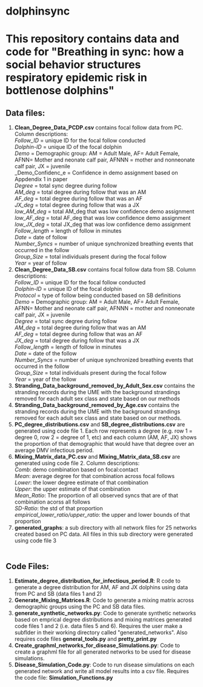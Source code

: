 # dolphinsync

# This repository contains data and code for "Breathing in sync: how a social behavior structures respiratory epidemic risk in bottlenose dolphins"

## Data files:</br>

1. **Clean_Degree_Data_PCDP.csv** contains focal follow data from PC. Column descriptions: </br>
   _Follow_ID_ = unique ID for the focal follow conducted</br>
   _Dolphin-ID_ = unique ID of the focal dolphin</br>
   _Demo_ = Demographic group: AM = Adult Male, AF= Adult Female, AFNN= Mother and neonate calf pair, AFNNN = mother and nonneonate calf pair, JX = juvenile</br>
   _Demo_Confidenc_e = Confidence in demo assignment based on Appdendix 1 in paper</br>
   _Degree_ = total sync degree during follow</br>
   _AM_deg_ = total degree during follow that was an AM</br>
   _AF_deg_ = total degree during follow that was an AF</br>
   _JX_deg_ = total degree during follow that was a JX</br>
   _low_AM_deg_ = total AM_deg that was low confidence demo assignment</br>
   _low_AF_deg_ = total AF_deg that was low confidence demo assignment</br>
   _low_JX_deg_ = total JX_deg that was low confidence demo assignment</br>
   _Follow_length_ = length of follow in minutes</br>
   _Date_ = date of follow</br>
   _Number_Syncs_ = number of unique synchronized breathing events that occurred in the follow</br>
   _Group_Size_ = total individuals present during the focal follow</br>
   _Year_ = year of follow</br>
2. **Clean_Degree_Data_SB.csv** contains focal follow data from SB. Column descriptions:</br>
   _Follow_ID_ = unique ID for the focal follow conducted</br>
   _Dolphin-ID_ = unique ID of the focal dolphin</br>
   _Protocol_ = type of follow being conducted based on SB definitions</br>
   _Demo_ = Demographic group: AM = Adult Male, AF= Adult Female, AFNN= Mother and neonate calf pair, AFNNN = mother and nonneonate calf pair, JX = juvenile</br>
   _Degree_ = total sync degree during follow</br>
   _AM_deg_ = total degree during follow that was an AM</br>
   _AF_deg_ = total degree during follow that was an AF</br>
   _JX_deg_ = total degree during follow that was a JX</br>
   _Follow_length_ = length of follow in minutes</br>
   _Date_ = date of the follow </br>
   _Number_Syncs_ = number of unique synchronized breathing events that occurred in the follow </br>
   _Group_Size_ = total individuals present during the focal follow</br>
   _Year_ = year of the follow </br>
3. **Stranding_Data_background_removed_by_Adult_Sex.csv** contains the stranding records during the UME with the background strandings removed for each adult sex class and state based on our methods</br>
4. **Stranding_Data_background_removed_by_Age.csv** contains the stranding records during the UME with the background strandings removed for each adult sex class and state based on our methods.</br>
5. **PC_degree_distributions.csv** and **SB_degree_distributions.csv** are generated using code file 1. Each row represents a degree (e.g. row 1 = degree 0, row 2 = degree of 1, etc) and each column (AM, AF, JX) shows the proportion of that demographic that would have that degree over an average DMV infectious period.</br>
6. **Mixing_Matrix_data_PC.csv** and  **Mixing_Matrix_data_SB.csv** are generated using code file 2. Column descriptions:</br>
   _Comb_: demo combination based on focal:contact</br>
   _Mean_: average degree for that combination across focal follows</br>
   _Lower_: the lower degree estimate of that combination</br>
   _Upper_: the upper estimate of that combination</br>
   _Mean_Ratio_: The proportion of all observed syncs that are of that combination acorss all follows </br>
   _SD-Ratio_: the std of that proportion </br>
   _empirical_lower_ratio/upper_ratio_: the upper and lower bounds of that proportion </br>
7. **generated_graphs**: a sub directory with all network files for 25 networks created based on PC data. All files in this sub directory were generated using code file 3 </br></br>

## Code Files:</br>

1. **Estimate_degree_distribution_for_infectious_period.R**: R code to generate a degree distribution for AM, AF and JX dolphins using data from PC and SB (data files 1 and 2) </br>
2. **Generate_Mixing_Matrices.R**: Code to generate a mixing matrix across demographic groups using the PC and SB data files.</br>
3. **generate_synthetic_networks.py**: Code to generate synthetic networks based on emprical degree distributions and mixing matrices generated code files 1 and 2 (i.e. data files 5 and 6). Requires the user make a subflder in their working directory called "generated_networks". Also requires code files **general_tools.py** and **pretty_print.py**</br>
4. **Create_graphml_networks_for_disease_Simulations.py**: Code to create a graphml file for all generated networks to be used for disease simulations.</br>
5. **Disease_Simulation_Code.py**: Code to run disease simulations on each generated network and write all model results into a csv file. Requires the code file: **Simulation_Functions.py**</br>


